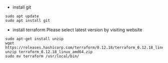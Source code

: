 - install git
```
sudo apt update
sudo apt install git
```

- install terraform
Please select latest version by visiting website
```
sudo apt-get install unzip
wget https://releases.hashicorp.com/terraform/0.12.18/terraform_0.12.18_linux_amd64.zip
unzip terraform_0.12.18_linux_amd64.zip
sudo mv terraform /usr/local/bin/
```




